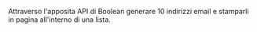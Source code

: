 Attraverso l'apposita API di Boolean generare 10 indirizzi email e stamparli in pagina all'interno di una lista.